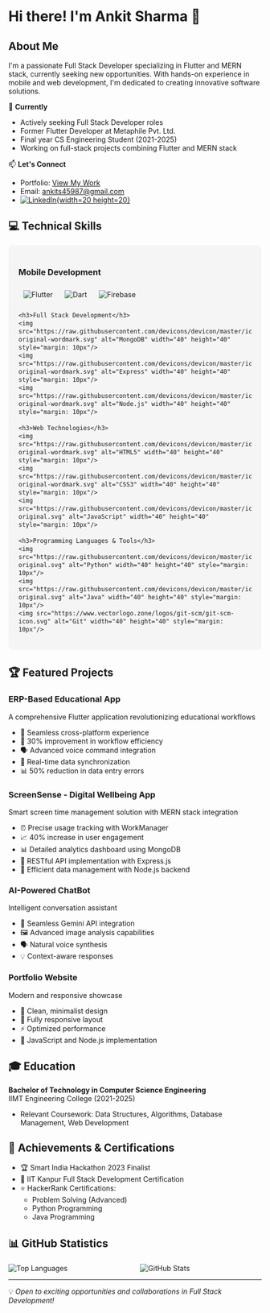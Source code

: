 # Hi there! I'm Ankit Sharma 👋

## About Me
I'm a passionate Full Stack Developer specializing in Flutter and MERN stack, currently seeking new opportunities. With hands-on experience in mobile and web development, I'm dedicated to creating innovative software solutions.

🚀 **Currently**
- Actively seeking Full Stack Developer roles
- Former Flutter Developer at Metaphile Pvt. Ltd.
- Final year CS Engineering Student (2021-2025)
- Working on full-stack projects combining Flutter and MERN stack

📫 **Let's Connect**
- Portfolio: [View My Work](https://portfolio-nine-gold-35.vercel.app)
- Email: ankits45987@gmail.com
- [![LinkedIn](https://raw.githubusercontent.com/rahuldkjain/github-profile-readme-generator/master/src/images/icons/Social/linked-in-alt.svg){width=20 height=20}](https://www.linkedin.com/in/ankit-sharma-037379223/)

## 💻 Technical Skills

<p align="left">
  <div style="background-color: #f5f5f5; padding: 20px; border-radius: 10px;">
    <h3>Mobile Development</h3>
    <img src="https://www.vectorlogo.zone/logos/flutterio/flutterio-icon.svg" alt="Flutter" width="40" height="40" style="margin: 10px"/>
    <img src="https://www.vectorlogo.zone/logos/dartlang/dartlang-icon.svg" alt="Dart" width="40" height="40" style="margin: 10px"/>
    <img src="https://www.vectorlogo.zone/logos/firebase/firebase-icon.svg" alt="Firebase" width="40" height="40" style="margin: 10px"/>
    
    <h3>Full Stack Development</h3>
    <img src="https://raw.githubusercontent.com/devicons/devicon/master/icons/mongodb/mongodb-original-wordmark.svg" alt="MongoDB" width="40" height="40" style="margin: 10px"/>
    <img src="https://raw.githubusercontent.com/devicons/devicon/master/icons/express/express-original-wordmark.svg" alt="Express" width="40" height="40" style="margin: 10px"/>
    <img src="https://raw.githubusercontent.com/devicons/devicon/master/icons/nodejs/nodejs-original-wordmark.svg" alt="Node.js" width="40" height="40" style="margin: 10px"/>
    
    <h3>Web Technologies</h3>
    <img src="https://raw.githubusercontent.com/devicons/devicon/master/icons/html5/html5-original-wordmark.svg" alt="HTML5" width="40" height="40" style="margin: 10px"/>
    <img src="https://raw.githubusercontent.com/devicons/devicon/master/icons/css3/css3-original-wordmark.svg" alt="CSS3" width="40" height="40" style="margin: 10px"/>
    <img src="https://raw.githubusercontent.com/devicons/devicon/master/icons/javascript/javascript-original.svg" alt="JavaScript" width="40" height="40" style="margin: 10px"/>
    
    <h3>Programming Languages & Tools</h3>
    <img src="https://raw.githubusercontent.com/devicons/devicon/master/icons/python/python-original.svg" alt="Python" width="40" height="40" style="margin: 10px"/>
    <img src="https://raw.githubusercontent.com/devicons/devicon/master/icons/java/java-original.svg" alt="Java" width="40" height="40" style="margin: 10px"/>
    <img src="https://www.vectorlogo.zone/logos/git-scm/git-scm-icon.svg" alt="Git" width="40" height="40" style="margin: 10px"/>
  </div>
</p>

## 🏆 Featured Projects

### ERP-Based Educational App
A comprehensive Flutter application revolutionizing educational workflows
- 📱 Seamless cross-platform experience
- 🎯 30% improvement in workflow efficiency
- 🗣️ Advanced voice command integration
- 🔄 Real-time data synchronization
- 📊 50% reduction in data entry errors

### ScreenSense - Digital Wellbeing App
Smart screen time management solution with MERN stack integration
- ⏰ Precise usage tracking with WorkManager
- 📈 40% increase in user engagement
- 📊 Detailed analytics dashboard using MongoDB
- 🎯 RESTful API implementation with Express.js
- 💾 Efficient data management with Node.js backend

### AI-Powered ChatBot
Intelligent conversation assistant
- 🤖 Seamless Gemini API integration
- 🖼️ Advanced image analysis capabilities
- 🗣️ Natural voice synthesis
- 💡 Context-aware responses

### Portfolio Website
Modern and responsive showcase
- 🎨 Clean, minimalist design
- 📱 Fully responsive layout
- ⚡ Optimized performance
- 🔧 JavaScript and Node.js implementation

## 🎓 Education
**Bachelor of Technology in Computer Science Engineering**  
IIMT Engineering College (2021-2025)
- Relevant Coursework: Data Structures, Algorithms, Database Management, Web Development

## 🏅 Achievements & Certifications
- 🏆 Smart India Hackathon 2023 Finalist
- 📜 IIT Kanpur Full Stack Development Certification
- ⭐ HackerRank Certifications:
  - Problem Solving (Advanced)
  - Python Programming
  - Java Programming

## 📊 GitHub Statistics

<div style="display: flex; justify-content: space-between; margin-top: 20px;">
  <img src="https://github-readme-stats.vercel.app/api/top-langs?username=ankitsharma&show_icons=true&locale=en&layout=compact&theme=dark" alt="Top Languages" width="48%"/>
  <img src="https://github-readme-stats.vercel.app/api?username=ankitsharma&show_icons=true&hide=contribs,prs&theme=dark" alt="GitHub Stats" width="48%"/>
</div>

---
💡 *Open to exciting opportunities and collaborations in Full Stack Development!*
